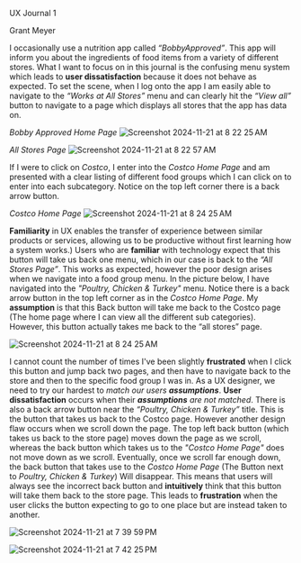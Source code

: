 UX Journal 1

Grant Meyer 

  I occasionally use a nutrition app called *“BobbyApproved”*. This app will inform you about the ingredients of food items from a variety of different stores. What I want to focus on in this journal is the confusing menu system which leads to **user dissatisfaction** because it does not behave as expected. To set the scene, when I log onto the app I am easily able to navigate to the *“Works at All Stores”* menu and can clearly hit the *“View all”* button to navigate to a page which displays all stores that the app has data on. 
  
*Bobby Approved Home Page*
![Screenshot 2024-11-21 at 8 22 25 AM](https://github.com/user-attachments/assets/3f65b5c9-abcc-4baf-8c08-2ad0b8ab705a)

*All Stores Page*
![Screenshot 2024-11-21 at 8 22 57 AM](https://github.com/user-attachments/assets/430450dc-5f49-47a7-bcc1-4b7a05c1cadf)


If I were to click on *Costco*, I enter into the *Costco Home Page* and am presented with a clear listing of different food groups which I can click on to enter into each subcategory. Notice on the top left corner there is a back arrow button. 

*Costco Home Page*
![Screenshot 2024-11-21 at 8 24 25 AM](https://github.com/user-attachments/assets/dc881d20-2445-4a18-a00f-e25cca66c8ba)

**Familiarity** in UX enables the transfer of experience between similar products or services, allowing us to be productive without first learning how a system works.) Users who are **familiar** with technology expect that this button will take us back one menu, which in our case is back to the *“All Stores Page”*. This works as expected, however the poor design arises when we navigate into a food group menu. In the picture below, I have navigated into the *"Poultry, Chicken & Turkey"* menu. 
Notice there is a back arrow button in the top left corner as in the *Costco Home Page*. My **assumption** is that this Back button will take me back to the Costco page (The home page where I can view all the different sub categories). However, this button actually takes me back to the “all stores” page. 

![Screenshot 2024-11-21 at 8 24 25 AM](https://github.com/user-attachments/assets/f7067611-d5c2-4caf-9ec2-8aa159734bab)

I cannot count the number of times I've been slightly **frustrated** when I click this button and jump back two pages, and then have to navigate back to the store and then to the specific food group I was in. As a UX designer, we need to try our hardest to *match our users **assumptions***. **User dissatisfaction** occurs when their ***assumptions** are not matched*. There is also a back arrow button near the *“Poultry, Chicken & Turkey”* title. This is the button that takes us back to the Costco page. However another design flaw occurs when we scroll down the page. The top left back button (which takes us back to the store page) moves down the page as we scroll, whereas the back button which takes us to the *"Costco Home Page"* does not move down as we scroll. Eventually, once we scroll far enough down, the back button that takes use to the *Costco Home Page* (The Button next to *Poultry, Chicken & Turkey*) Will disappear. This means that users will always see the incorrect back button and **intuitively** think that this button will take them back to the store page. This leads to **frustration** when the user clicks the button expecting to go to one place but are instead taken to another. 

![Screenshot 2024-11-21 at 7 39 59 PM](https://github.com/user-attachments/assets/449ab760-bc0f-4c0d-ad53-a0c1d2767193)

![Screenshot 2024-11-21 at 7 42 25 PM](https://github.com/user-attachments/assets/4400439a-ee2e-4b3a-8bdf-168808b134fe)

